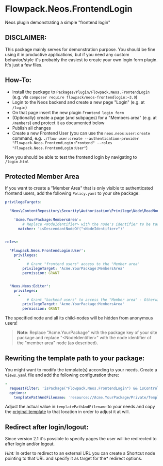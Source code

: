 Flowpack.Neos.FrontendLogin
===========================

Neos plugin demonstrating a simple "frontend login"

DISCLAIMER:
-----------

This package mainly serves for demonstration purpose. You should be fine using it in productive applications, but if you
need any custom behavior/style it's probably the easiest to create your own login form plugin. It's just a few files.

How-To:
-------

* Install the package to ``Packages/Plugin/Flowpack.Neos.FrontendLogin`` (e.g. via ``composer require flowpack/neos-frontendlogin:~3.0``)
* Login to the Neos backend and create a new page "Login" (e.g. at ``/login``)
* On that page insert the new plugin ``Frontend login form``
* (Optionally) create a page (and subpages) for a "Members area" (e.g. at ``/members``) and protect it as documented below
* Publish all changes
* Create a new Frontend User (you can use the ``neos.neos:user:create`` command, e.g. ``./flow user:create --authentication-provider "Flowpack.Neos.FrontendLogin:Frontend" --roles "Flowpack.Neos.FrontendLogin:User"``)

Now you should be able to test the frontend login by navigating to ``/login.html``

Protected Member Area
---------------------

If you want to create a "Member Area" that is only visible to authenticated frontend users, add the following ``Policy.yaml`` to your site package:

```yaml
privilegeTargets:

  'Neos\ContentRepository\Security\Authorization\Privilege\Node\ReadNodePrivilege':

    'Acme.YourPackage:MembersArea':
        # Replace <NodeIdentifier> with the node's identifier to be targeted (you can see the identifier in the "Additional info" group in the Property Inspector of the Neos Backend)
      matcher: 'isDescendantNodeOf("<NodeIdentifier>")'


roles:

  'Flowpack.Neos.FrontendLogin:User':
    privileges:
      -
          # Grant "frontend users" access to the "Member area"
        privilegeTarget: 'Acme.YourPackage:MembersArea'
        permission: GRANT


  'Neos.Neos:Editor':
    privileges:
      -
          # Grant "backend users" to access the "Member area" - Otherwise those pages would be hidden in the backend, too!
        privilegeTarget: 'Acme.YourPackage:MembersArea'
        permission: GRANT
```

The specified node and all its child-nodes will be hidden from anonymous users!

> **Note:** Replace "Acme.YourPackage" with the package key of your site package and replace "&lt;NodeIdentifier&gt;" with
> the node identifier of the "member area" node (as described).

Rewriting the template path to your package:
--------------------------------------------

You might want to modify the template(s) according to your needs. Create a ``Views.yaml`` file and
add the following configuration there:

```yaml
-
  requestFilter: 'isPackage("Flowpack.Neos.FrontendLogin") && isController("Authentication") && isAction("index")'
  options:
    templatePathAndFilename: 'resource://Acme.YourPackage/Private/Templates/Authenticate/Index.html'
```

Adjust the actual value in ``templatePathAndFilename`` to your needs and copy the [original template](Resources/Private/Templates/Authentication/Index.html) to that location in order to adjust it at will.

Redirect after login/logout:
----------------------------

Since version 2.1 it's possible to specify pages the user will be redirected to after login and/or logout.

*Hint:* In order to redirect to an external URL you can create a Shortcut node pointing to that URL and specify it as target for the* redirect options.
